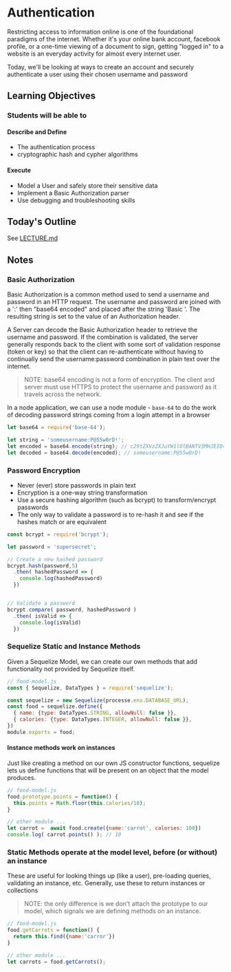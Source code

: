 # Authentication

Restricting access to information online is one of the foundational paradigms of the internet. Whether it's your online bank account, facebook profile, or a one-time viewing of a document to sign, getting "logged in" to a website is an everyday activity for almost every internet user.

Today, we'll be looking at ways to create an account and securely authenticate a user using their chosen username and password

## Learning Objectives

### Students will be able to

#### Describe and Define

- The authentication process
- cryptographic hash and cypher algorithms

#### Execute

- Model a User and safely store their sensitive data
- Implement a Basic Authorization parser
- Use debugging and troubleshooting skills

## Today's Outline

See [LECTURE.md](LECTURE)

## Notes

### Basic Authorization

Basic Authorization is a common method used to send a username and password in an HTTP request. The username and password are joined with a ':' then "base64 encoded" and placed after the string 'Basic '. The resulting string is set to the value of an Authorization header.

A Server can decode the Basic Authorization header to retrieve the username and password. If the combination is validated, the server generally responds back to the client with some sort of validation response (token or key) so that the client can re-authenticate without having to continually send the username:password combination in plain text over the internet.

> NOTE: base64 encoding is not a form of encryption. The client and server must use HTTPS to protect the username and password as it travels across the network.

In a node application, we can use a node module - `base-64` to do the work of decoding password strings coming from a login attempt in a browser

```javascript
let base64 = require('base-64');

let string = 'someusername:P@55w0rD!';
let encoded = base64.encode(string); // c29tZXVzZXJuYW1lOlBANTV3MHJEIQ==
let decoded = base64.decode(encoded); // someusername:P@55w0rD!
```

### Password Encryption

- Never (ever) store passwords in plain text
- Encryption is a one-way string transformation
- Use a secure hashing algorithm (such as bcrypt) to transform/encrypt passwords
- The only way to validate a password is to re-hash it and see if the hashes match or are equivalent

```javascript
const bcrypt = require('bcrypt');

let password = 'supersecret';

// Create a new hashed password
bcrypt.hash(password,5)
  .then( hashedPassword => {
    console.log(hashedPassword)
  })


// Validate a password
bcrypt.compare( password, hashedPassword )
  .then( isValid => {
    console.log(isValid)
  })
```

### Sequelize Static and Instance Methods

Given a Sequelize Model, we can create our own methods that add functionality not provided by Sequelize itself.

```javascript
// food-model.js
const { Sequelize, DataTypes } = require('sequelize');

const sequelize = new Sequelize(processe.env.DATABASE_URL);
const food = sequelize.define({
  { name: {type: DataTypes.STRING, allowNull: false }},
  { calories: {type: DataTypes.INTEGER, allowNull: false }},
})
module.exports = food;
```

#### Instance methods work on instances

Just like creating a method on our own JS constructor functions, sequelize lets us define functions that will be present on an object that the model produces.

```javascript
// food-model.js
food.prototype.points = function() {
  this.points = Math.floor(this.calories/10);
}

// other module ...
let carrot =  await food.create({name:'carrot', calories: 100})
console.log( carrot.points() ); // 10
```

### Static Methods operate at the model level, before (or without) an instance

These are useful for looking things up (like a user), pre-loading queries, validating an instance, etc. Generally, use these to return instances or collections

> NOTE: the only difference is we don't attach the prototype to our model, which signals we are defining methods on an instance.

```javascript
// food-model.js
food.getCarrots = function() {
  return this.find({name:'carror'})
}

// other module ...
let carrots = food.getCarrots();
```
